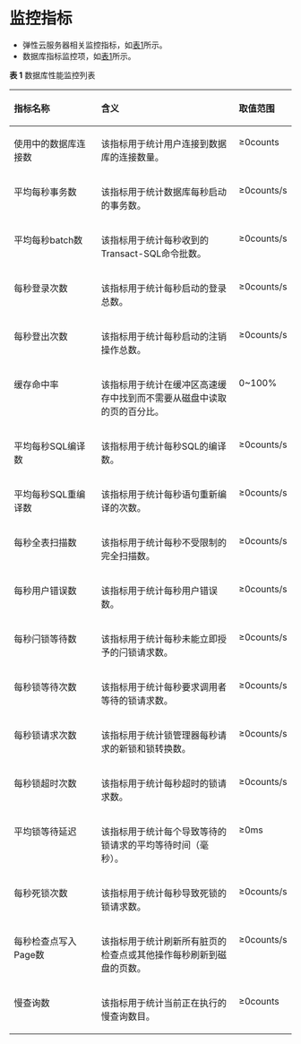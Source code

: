 # 监控指标<a name="zh-cn_topic_0053089728"></a>

-   弹性云服务器相关监控指标，如[表1](支持的监控指标.md#table2501556415126)所示。
-   数据库指标监控项，如[表1](#table1713309394622)所示。

**表 1**  数据库性能监控列表

<a name="table1713309394622"></a>
<table><thead align="left"><tr id="row4051084894640"><th class="cellrowborder" valign="top" width="31%" id="mcps1.2.4.1.1"><p id="p6558327694716"><a name="p6558327694716"></a><a name="p6558327694716"></a>指标名称</p>
</th>
<th class="cellrowborder" valign="top" width="49%" id="mcps1.2.4.1.2"><p id="p1064513594716"><a name="p1064513594716"></a><a name="p1064513594716"></a>含义</p>
</th>
<th class="cellrowborder" valign="top" width="20%" id="mcps1.2.4.1.3"><p id="p5694961594716"><a name="p5694961594716"></a><a name="p5694961594716"></a>取值范围</p>
</th>
</tr>
</thead>
<tbody><tr id="row1636834294622"><td class="cellrowborder" valign="top" width="31%" headers="mcps1.2.4.1.1 "><p id="p57410223163524"><a name="p57410223163524"></a><a name="p57410223163524"></a>使用中的数据库连接数</p>
</td>
<td class="cellrowborder" valign="top" width="49%" headers="mcps1.2.4.1.2 "><p id="p38892230163720"><a name="p38892230163720"></a><a name="p38892230163720"></a>该指标用于统计用户连接到数据库的连接数量。</p>
</td>
<td class="cellrowborder" valign="top" width="20%" headers="mcps1.2.4.1.3 "><p id="p63262927163720"><a name="p63262927163720"></a><a name="p63262927163720"></a>≥0counts</p>
</td>
</tr>
<tr id="row1339224914275"><td class="cellrowborder" valign="top" width="31%" headers="mcps1.2.4.1.1 "><p id="p18337561283"><a name="p18337561283"></a><a name="p18337561283"></a>平均每秒事务数</p>
</td>
<td class="cellrowborder" valign="top" width="49%" headers="mcps1.2.4.1.2 "><p id="p122131051163319"><a name="p122131051163319"></a><a name="p122131051163319"></a>该指标用于统计数据库每秒启动的事务数。</p>
</td>
<td class="cellrowborder" valign="top" width="20%" headers="mcps1.2.4.1.3 "><p id="p24621238772"><a name="p24621238772"></a><a name="p24621238772"></a>≥0counts/s</p>
</td>
</tr>
<tr id="row93921049132713"><td class="cellrowborder" valign="top" width="31%" headers="mcps1.2.4.1.1 "><p id="p683318561287"><a name="p683318561287"></a><a name="p683318561287"></a>平均每秒batch数</p>
</td>
<td class="cellrowborder" valign="top" width="49%" headers="mcps1.2.4.1.2 "><p id="p1721335113315"><a name="p1721335113315"></a><a name="p1721335113315"></a>该指标用于统计每秒收到的Transact-SQL命令批数。</p>
</td>
<td class="cellrowborder" valign="top" width="20%" headers="mcps1.2.4.1.3 "><p id="p1748864414712"><a name="p1748864414712"></a><a name="p1748864414712"></a>≥0counts/s</p>
</td>
</tr>
<tr id="row7391449162715"><td class="cellrowborder" valign="top" width="31%" headers="mcps1.2.4.1.1 "><p id="p383417561885"><a name="p383417561885"></a><a name="p383417561885"></a>每秒登录次数</p>
</td>
<td class="cellrowborder" valign="top" width="49%" headers="mcps1.2.4.1.2 "><p id="p3214105193312"><a name="p3214105193312"></a><a name="p3214105193312"></a>该指标用于统计每秒启动的登录总数。</p>
</td>
<td class="cellrowborder" valign="top" width="20%" headers="mcps1.2.4.1.3 "><p id="p98714191089"><a name="p98714191089"></a><a name="p98714191089"></a>≥0counts/s</p>
</td>
</tr>
<tr id="row439194913273"><td class="cellrowborder" valign="top" width="31%" headers="mcps1.2.4.1.1 "><p id="p1983465614812"><a name="p1983465614812"></a><a name="p1983465614812"></a>每秒登出次数</p>
</td>
<td class="cellrowborder" valign="top" width="49%" headers="mcps1.2.4.1.2 "><p id="p1221435143317"><a name="p1221435143317"></a><a name="p1221435143317"></a>该指标用于统计每秒启动的注销操作总数。</p>
</td>
<td class="cellrowborder" valign="top" width="20%" headers="mcps1.2.4.1.3 "><p id="p41202819811"><a name="p41202819811"></a><a name="p41202819811"></a>≥0counts/s</p>
</td>
</tr>
<tr id="row939004982710"><td class="cellrowborder" valign="top" width="31%" headers="mcps1.2.4.1.1 "><p id="p1114212616103"><a name="p1114212616103"></a><a name="p1114212616103"></a>缓存命中率</p>
</td>
<td class="cellrowborder" valign="top" width="49%" headers="mcps1.2.4.1.2 "><p id="p1221485111339"><a name="p1221485111339"></a><a name="p1221485111339"></a>该指标用于统计在缓冲区高速缓存中找到而不需要从磁盘中读取的页的百分比。</p>
</td>
<td class="cellrowborder" valign="top" width="20%" headers="mcps1.2.4.1.3 "><p id="p76871531184"><a name="p76871531184"></a><a name="p76871531184"></a>0~100%</p>
</td>
</tr>
<tr id="row739054914270"><td class="cellrowborder" valign="top" width="31%" headers="mcps1.2.4.1.1 "><p id="p5152160107"><a name="p5152160107"></a><a name="p5152160107"></a>平均每秒SQL编译数</p>
</td>
<td class="cellrowborder" valign="top" width="49%" headers="mcps1.2.4.1.2 "><p id="p1421455103316"><a name="p1421455103316"></a><a name="p1421455103316"></a>该指标用于统计每秒SQL的编译数。</p>
</td>
<td class="cellrowborder" valign="top" width="20%" headers="mcps1.2.4.1.3 "><p id="p19925791397"><a name="p19925791397"></a><a name="p19925791397"></a>≥0counts/s</p>
</td>
</tr>
<tr id="row838964942719"><td class="cellrowborder" valign="top" width="31%" headers="mcps1.2.4.1.1 "><p id="p1515286151018"><a name="p1515286151018"></a><a name="p1515286151018"></a>平均每秒SQL重编译数</p>
</td>
<td class="cellrowborder" valign="top" width="49%" headers="mcps1.2.4.1.2 "><p id="p1121415133320"><a name="p1121415133320"></a><a name="p1121415133320"></a>该指标用于统计每秒语句重新编译的次数。</p>
</td>
<td class="cellrowborder" valign="top" width="20%" headers="mcps1.2.4.1.3 "><p id="p13768133920"><a name="p13768133920"></a><a name="p13768133920"></a>≥0counts/s</p>
</td>
</tr>
<tr id="row11389144962714"><td class="cellrowborder" valign="top" width="31%" headers="mcps1.2.4.1.1 "><p id="p131532613106"><a name="p131532613106"></a><a name="p131532613106"></a>每秒全表扫描数</p>
</td>
<td class="cellrowborder" valign="top" width="49%" headers="mcps1.2.4.1.2 "><p id="p521485153313"><a name="p521485153313"></a><a name="p521485153313"></a>该指标用于统计每秒不受限制的完全扫描数。</p>
</td>
<td class="cellrowborder" valign="top" width="20%" headers="mcps1.2.4.1.3 "><p id="p105745319917"><a name="p105745319917"></a><a name="p105745319917"></a>≥0counts/s</p>
</td>
</tr>
<tr id="row15388149202712"><td class="cellrowborder" valign="top" width="31%" headers="mcps1.2.4.1.1 "><p id="p315314617106"><a name="p315314617106"></a><a name="p315314617106"></a>每秒用户错误数</p>
</td>
<td class="cellrowborder" valign="top" width="49%" headers="mcps1.2.4.1.2 "><p id="p221435163318"><a name="p221435163318"></a><a name="p221435163318"></a>该指标用于统计每秒用户错误数。</p>
</td>
<td class="cellrowborder" valign="top" width="20%" headers="mcps1.2.4.1.3 "><p id="p145946343911"><a name="p145946343911"></a><a name="p145946343911"></a>≥0counts/s</p>
</td>
</tr>
<tr id="row338764912275"><td class="cellrowborder" valign="top" width="31%" headers="mcps1.2.4.1.1 "><p id="p715356181017"><a name="p715356181017"></a><a name="p715356181017"></a>每秒闩锁等待数</p>
</td>
<td class="cellrowborder" valign="top" width="49%" headers="mcps1.2.4.1.2 "><p id="p1221405117332"><a name="p1221405117332"></a><a name="p1221405117332"></a>该指标用于统计每秒未能立即授予的闩锁请求数。</p>
</td>
<td class="cellrowborder" valign="top" width="20%" headers="mcps1.2.4.1.3 "><p id="p1559120394917"><a name="p1559120394917"></a><a name="p1559120394917"></a>≥0counts/s</p>
</td>
</tr>
<tr id="row338714913276"><td class="cellrowborder" valign="top" width="31%" headers="mcps1.2.4.1.1 "><p id="p1174518448236"><a name="p1174518448236"></a><a name="p1174518448236"></a>每秒锁等待次数</p>
</td>
<td class="cellrowborder" valign="top" width="49%" headers="mcps1.2.4.1.2 "><p id="p1021445111331"><a name="p1021445111331"></a><a name="p1021445111331"></a>该指标用于统计每秒要求调用者等待的锁请求数。</p>
</td>
<td class="cellrowborder" valign="top" width="20%" headers="mcps1.2.4.1.3 "><p id="p5218185116217"><a name="p5218185116217"></a><a name="p5218185116217"></a>≥0counts/s</p>
</td>
</tr>
<tr id="row33861349142720"><td class="cellrowborder" valign="top" width="31%" headers="mcps1.2.4.1.1 "><p id="p3745104422318"><a name="p3745104422318"></a><a name="p3745104422318"></a>每秒锁请求次数</p>
</td>
<td class="cellrowborder" valign="top" width="49%" headers="mcps1.2.4.1.2 "><p id="p9214351153313"><a name="p9214351153313"></a><a name="p9214351153313"></a>该指标用于统计锁管理器每秒请求的新锁和锁转换数。</p>
</td>
<td class="cellrowborder" valign="top" width="20%" headers="mcps1.2.4.1.3 "><p id="p28611954162117"><a name="p28611954162117"></a><a name="p28611954162117"></a>≥0counts/s</p>
</td>
</tr>
<tr id="row33851949112719"><td class="cellrowborder" valign="top" width="31%" headers="mcps1.2.4.1.1 "><p id="p77452044102317"><a name="p77452044102317"></a><a name="p77452044102317"></a>每秒锁超时次数</p>
</td>
<td class="cellrowborder" valign="top" width="49%" headers="mcps1.2.4.1.2 "><p id="p92141151103310"><a name="p92141151103310"></a><a name="p92141151103310"></a>该指标用于统计每秒超时的锁请求数。</p>
</td>
<td class="cellrowborder" valign="top" width="20%" headers="mcps1.2.4.1.3 "><p id="p944595802116"><a name="p944595802116"></a><a name="p944595802116"></a>≥0counts/s</p>
</td>
</tr>
<tr id="row12385114915278"><td class="cellrowborder" valign="top" width="31%" headers="mcps1.2.4.1.1 "><p id="p07451244152312"><a name="p07451244152312"></a><a name="p07451244152312"></a>平均锁等待延迟</p>
</td>
<td class="cellrowborder" valign="top" width="49%" headers="mcps1.2.4.1.2 "><p id="p13214451143316"><a name="p13214451143316"></a><a name="p13214451143316"></a>该指标用于统计每个导致等待的锁请求的平均等待时间（毫秒）。</p>
</td>
<td class="cellrowborder" valign="top" width="20%" headers="mcps1.2.4.1.3 "><p id="p124068382212"><a name="p124068382212"></a><a name="p124068382212"></a>≥0ms</p>
</td>
</tr>
<tr id="row8384114912275"><td class="cellrowborder" valign="top" width="31%" headers="mcps1.2.4.1.1 "><p id="p17745134418237"><a name="p17745134418237"></a><a name="p17745134418237"></a>每秒死锁次数</p>
</td>
<td class="cellrowborder" valign="top" width="49%" headers="mcps1.2.4.1.2 "><p id="p20221135183314"><a name="p20221135183314"></a><a name="p20221135183314"></a>该指标用于统计每秒导致死锁的锁请求数。</p>
</td>
<td class="cellrowborder" valign="top" width="20%" headers="mcps1.2.4.1.3 "><p id="p186936182220"><a name="p186936182220"></a><a name="p186936182220"></a>≥0counts/s</p>
</td>
</tr>
<tr id="row203831749112717"><td class="cellrowborder" valign="top" width="31%" headers="mcps1.2.4.1.1 "><p id="p122122217243"><a name="p122122217243"></a><a name="p122122217243"></a>每秒检查点写入Page数</p>
</td>
<td class="cellrowborder" valign="top" width="49%" headers="mcps1.2.4.1.2 "><p id="p822115515333"><a name="p822115515333"></a><a name="p822115515333"></a>该指标用于统计刷新所有脏页的检查点或其他操作每秒刷新到磁盘的页数。</p>
</td>
<td class="cellrowborder" valign="top" width="20%" headers="mcps1.2.4.1.3 "><p id="p13189062418"><a name="p13189062418"></a><a name="p13189062418"></a>≥0counts/s</p>
</td>
</tr>
<tr id="row1038211493270"><td class="cellrowborder" valign="top" width="31%" headers="mcps1.2.4.1.1 "><p id="p82112262411"><a name="p82112262411"></a><a name="p82112262411"></a>慢查询数</p>
</td>
<td class="cellrowborder" valign="top" width="49%" headers="mcps1.2.4.1.2 "><p id="p7912145213338"><a name="p7912145213338"></a><a name="p7912145213338"></a>该指标用于统计当前正在执行的慢查询数目。</p>
</td>
<td class="cellrowborder" valign="top" width="20%" headers="mcps1.2.4.1.3 "><p id="p593212920247"><a name="p593212920247"></a><a name="p593212920247"></a>≥0counts</p>
</td>
</tr>
</tbody>
</table>

